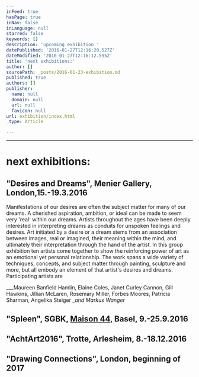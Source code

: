 ```yaml
---
inFeed: true
hasPage: true
inNav: false
inLanguage: null
starred: false
keywords: []
description: 'upcoming exhibition '
datePublished: '2016-01-27T12:16:20.527Z'
dateModified: '2016-01-27T12:16:12.595Z'
title: 'next exhibitions:'
author: []
sourcePath: _posts/2016-01-23-exhibition.md
published: true
authors: []
publisher:
  name: null
  domain: null
  url: null
  favicon: null
url: exhibition/index.html
_type: Article

---
```

****

# next exhibitions:

## "Desires and Dreams", Menier Gallery, London,15.-19.3.2016

Manifestations of our desires are often the
subject matter for many of our dreams. A cherished aspiration, ambition, or
ideal can be made to seem very 'real' within our dreams. Artists throughout the
ages have been deeply interested in interpreting dreams as conduits for
unspoken feelings and desires. Art initiated by a desire or a dream stems from
an association between images, real or imagined, their meaning within the mind,
and ultimately their interpretation through the hand of the artist. In this
group exhibition ten artists come together to show the reinforcing power of art
as an emotional yet personal relationship. The work spans a wide variety of
techniques, concepts, and subject matter through painting, sculpture and more,
but all embody an element of that artist's desires and dreams. Participating
artists are 

___Maureen Banfield Hamlin, Elaine Coles, Janet Curley Cannon, Gill
Hawkins, Jillian McLaren, Rosemary Miller, Forbes Moores, Patricia Sharman,
Angelika Steiger __and Markus Wanger_

## "Spleen", SGBK, [Maison 44][0], Basel, 9.-25.9.2016

## "AchtArt2016", Trotte, Arlesheim, 8.-18.12.2016

## "Drawing Connections", London, beginning of 2017

[0]: http://www.maison44.ch/index.html